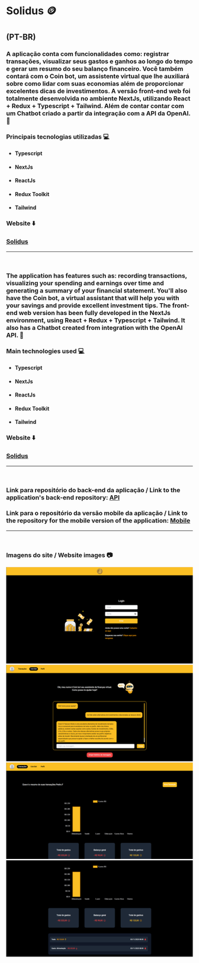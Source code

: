 # Solidus :coin:

## (PT-BR)

### A aplicação conta com funcionalidades como: registrar transações, visualizar seus gastos e ganhos ao longo do tempo e gerar um resumo do seu balanço financeiro. Você também contará com o Coin bot, um assistente virtual que lhe auxiliará sobre como lidar com suas economias além de proporcionar excelentes dicas de investimentos. A versão front-end web foi totalmente desenvolvida no ambiente NextJs, utilizando React + Redux + Typescript + Tailwind. Além de contar contar com um Chatbot criado a partir da integração com a API da OpenAI. :bookmark_tabs:

### Principais tecnologias utilizadas :computer:

- ####  Typescript
- ####  NextJs
- ####  ReactJs
- ####  Redux Toolkit
- ####  Tailwind

### Website :arrow_down:

### [Solidus](https://solidusapp.com.br)

<hr>
<br>

### The application has features such as: recording transactions, visualizing your spending and earnings over time and generating a summary of your financial statement. You'll also have the Coin bot, a virtual assistant that will help you with your savings and provide excellent investment tips. The front-end web version has been fully developed in the NextJs environment, using React + Redux + Typescript + Tailwind. It also has a Chatbot created from integration with the OpenAI API. :bookmark_tabs: 

### Main technologies used :computer:

- ####  Typescript
- ####  NextJs
- ####  ReactJs
- ####  Redux Toolkit
- ####  Tailwind

### Website :arrow_down:

### [Solidus](https://solidusapp.com.br)

<hr>
<br>

### Link para repositório do back-end da aplicação / Link to the application's back-end repository: [API](https://github.com/PedroFurlann/APISolidus)
### Link para o repositório da versão mobile da aplicação / Link to the repository for the mobile version of the application: [Mobile](https://github.com/PedroFurlann/solidusMobile)

<hr>
<br>

### Imagens do site / Website images :camera:

<div>
  <img src="https://raw.githubusercontent.com/PedroFurlann/solidus/master/public/Captura%20de%20tela%20de%202023-11-04%2016-22-03.png" />

  <img src="https://raw.githubusercontent.com/PedroFurlann/solidus/master/public/Captura%20de%20tela%20de%202023-11-04%2016-23-26.png" />

  <img src="https://raw.githubusercontent.com/PedroFurlann/solidus/master/public/Captura%20de%20tela%20de%202023-11-04%2016-22-28.png" />

  <img src="https://github.com/PedroFurlann/solidus/blob/master/public/Captura%20de%20tela%20de%202023-11-04%2017-07-55.png" />

</div>
